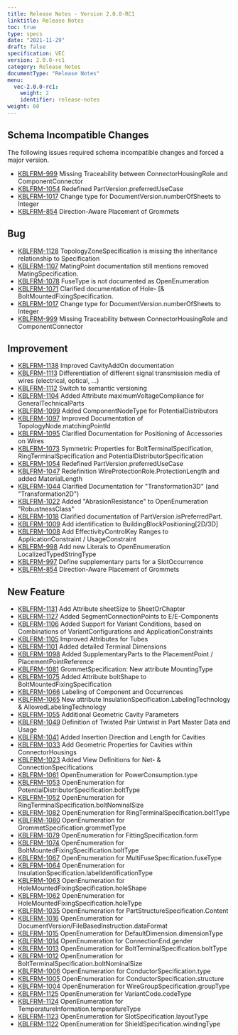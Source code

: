 ```yaml
---
title: Release Notes - Version 2.0.0-RC1
linktitle: Release Notes
toc: true
type: specs
date: "2021-11-29"
draft: false
specification: VEC
version: 2.0.0-rc1
category: Release Notes
documentType: "Release Notes"
menu:
  vec-2.0.0-rc1:
    weight: 2
    identifier: release-notes
weight: 60
---
```


## Schema Incompatible Changes

The following issues required schema incompatible changes and forced a major version.

- [KBLFRM-999](https://prostep-ivip.atlassian.net/browse/KBLFRM-999) Missing Traceability between ConnectorHousingRole and ComponentConnector
- [KBLFRM-1054](https://prostep-ivip.atlassian.net/browse/KBLFRM-1054) Redefined PartVersion.preferredUseCase
- [KBLFRM-1017](https://prostep-ivip.atlassian.net/browse/KBLFRM-1017) Change type for DocumentVersion.numberOfSheets to Integer
- [KBLFRM-854](https://prostep-ivip.atlassian.net/browse/KBLFRM-854) Direction-Aware Placement of Grommets

## Bug

- [KBLFRM-1128](https://prostep-ivip.atlassian.net/browse/KBLFRM-1128) TopologyZoneSpecification is missing the inheritance relationship to Specification
- [KBLFRM-1107](https://prostep-ivip.atlassian.net/browse/KBLFRM-1107) MatingPoint documentation still mentions removed MatingSpecification.
- [KBLFRM-1078](https://prostep-ivip.atlassian.net/browse/KBLFRM-1078) FuseType is not documented as OpenEnumeration
- [KBLFRM-1071](https://prostep-ivip.atlassian.net/browse/KBLFRM-1071) Clarified documentation of Hole- [& BoltMountedFixingSpecification.
- [KBLFRM-1017](https://prostep-ivip.atlassian.net/browse/KBLFRM-1017) Change type for DocumentVersion.numberOfSheets to Integer
- [KBLFRM-999](https://prostep-ivip.atlassian.net/browse/KBLFRM-999) Missing Traceability between ConnectorHousingRole and ComponentConnector

## Improvement

- [KBLFRM-1138](https://prostep-ivip.atlassian.net/browse/KBLFRM-1138) Improved CavityAddOn documentation
- [KBLFRM-1113](https://prostep-ivip.atlassian.net/browse/KBLFRM-1113) Differentiation of different signal transmission media of wires \(electrical, optical, ...\)
- [KBLFRM-1112](https://prostep-ivip.atlassian.net/browse/KBLFRM-1112) Switch to semantic versioning
- [KBLFRM-1104](https://prostep-ivip.atlassian.net/browse/KBLFRM-1104) Added Attribute maximumVoltageCompliance for GeneralTechnicalParts
- [KBLFRM-1099](https://prostep-ivip.atlassian.net/browse/KBLFRM-1099) Added ComponentNodeType for PotentialDistributors
- [KBLFRM-1097](https://prostep-ivip.atlassian.net/browse/KBLFRM-1097) Improved Documentation of TopologyNode.matchingPointId
- [KBLFRM-1095](https://prostep-ivip.atlassian.net/browse/KBLFRM-1095) Clarified Documentation for Positioning of Accessories on Wires
- [KBLFRM-1073](https://prostep-ivip.atlassian.net/browse/KBLFRM-1073) Symmetric Properties for BoltTerminalSpecification, RingTerminalSpecification and PotentialDistributorSpecification
- [KBLFRM-1054](https://prostep-ivip.atlassian.net/browse/KBLFRM-1054) Redefined PartVersion.preferredUseCase
- [KBLFRM-1047](https://prostep-ivip.atlassian.net/browse/KBLFRM-1047) Redefinition WireProtectionRole.ProtectionLength and added MaterialLength
- [KBLFRM-1044](https://prostep-ivip.atlassian.net/browse/KBLFRM-1044) Clarified Documentation for "Transformation3D" \(and "Transformation2D"\)
- [KBLFRM-1022](https://prostep-ivip.atlassian.net/browse/KBLFRM-1022) Added "AbrasionResistance" to OpenEnumeration "RobustnessClass"
- [KBLFRM-1018](https://prostep-ivip.atlassian.net/browse/KBLFRM-1018) Clarified documentation of PartVersion.isPreferredPart.
- [KBLFRM-1009](https://prostep-ivip.atlassian.net/browse/KBLFRM-1009) Add identification to BuildingBlockPositioning\[2D/3D\]
- [KBLFRM-1008](https://prostep-ivip.atlassian.net/browse/KBLFRM-1008) Add EffectivityControlKey Ranges to ApplicationConstraint / UsageConstraint
- [KBLFRM-998](https://prostep-ivip.atlassian.net/browse/KBLFRM-998) Add new Literals to OpenEnumeration LocalizedTypedStringType
- [KBLFRM-997](https://prostep-ivip.atlassian.net/browse/KBLFRM-997) Define supplementary parts for a SlotOccurrence
- [KBLFRM-854](https://prostep-ivip.atlassian.net/browse/KBLFRM-854) Direction-Aware Placement of Grommets

## New Feature

- [KBLFRM-1131](https://prostep-ivip.atlassian.net/browse/KBLFRM-1131) Add Attribute sheetSize to SheetOrChapter
- [KBLFRM-1127](https://prostep-ivip.atlassian.net/browse/KBLFRM-1127) Added SegmentConnectionPoints to E/E-Components
- [KBLFRM-1106](https://prostep-ivip.atlassian.net/browse/KBLFRM-1106) Added Support for Variant Conditions, based on Combinations of VariantConfigurations and ApplicationConstraints
- [KBLFRM-1105](https://prostep-ivip.atlassian.net/browse/KBLFRM-1105) Improved Attributes for Tubes
- [KBLFRM-1101](https://prostep-ivip.atlassian.net/browse/KBLFRM-1101) Added detailed Terminal Dimensions
- [KBLFRM-1098](https://prostep-ivip.atlassian.net/browse/KBLFRM-1098) Added SupplementaryParts to the PlacementPoint / PlacementPointReference
- [KBLFRM-1081](https://prostep-ivip.atlassian.net/browse/KBLFRM-1081) GrommetSpecification: New attribute MountingType
- [KBLFRM-1075](https://prostep-ivip.atlassian.net/browse/KBLFRM-1075) Added Attribute boltShape to BoltMountedFixingSpecification
- [KBLFRM-1066](https://prostep-ivip.atlassian.net/browse/KBLFRM-1066) Labeling of Component and Occurrences
- [KBLFRM-1065](https://prostep-ivip.atlassian.net/browse/KBLFRM-1065) New attribute InsulationSpecification.LabelingTechnology & AllowedLabelingTechnology
- [KBLFRM-1055](https://prostep-ivip.atlassian.net/browse/KBLFRM-1055) Additional Geometric Cavity Parameters
- [KBLFRM-1049](https://prostep-ivip.atlassian.net/browse/KBLFRM-1049) Definition of Twisted Pair Untwist in Part Master Data and Usage
- [KBLFRM-1041](https://prostep-ivip.atlassian.net/browse/KBLFRM-1041) Added Insertion Direction and Length for Cavities
- [KBLFRM-1033](https://prostep-ivip.atlassian.net/browse/KBLFRM-1033) Add Geometric Properties for Cavities within ConnectorHousings
- [KBLFRM-1023](https://prostep-ivip.atlassian.net/browse/KBLFRM-1023) Added View Definitions for Net- & ConnectionSpecifications
- [KBLFRM-1061](https://prostep-ivip.atlassian.net/browse/KBLFRM-1061) OpenEnumeration for PowerConsumption.type
- [KBLFRM-1053](https://prostep-ivip.atlassian.net/browse/KBLFRM-1053) OpenEnumeration for PotentialDistributorSpecification.boltType
- [KBLFRM-1052](https://prostep-ivip.atlassian.net/browse/KBLFRM-1052) OpenEnumeration for RingTerminalSpecification.boltNominalSize
- [KBLFRM-1082](https://prostep-ivip.atlassian.net/browse/KBLFRM-1082) OpenEnumeration for RingTerminalSpecification.boltType
- [KBLFRM-1080](https://prostep-ivip.atlassian.net/browse/KBLFRM-1080) OpenEnumeration for GrommetSpecification.grommetType
- [KBLFRM-1079](https://prostep-ivip.atlassian.net/browse/KBLFRM-1079) OpenEnumeration for FittingSpecification.form
- [KBLFRM-1074](https://prostep-ivip.atlassian.net/browse/KBLFRM-1074) OpenEnumeration for BoltMountedFixingSpecification.boltType
- [KBLFRM-1067](https://prostep-ivip.atlassian.net/browse/KBLFRM-1067) OpenEnumeration for MultiFuseSpecification.fuseType
- [KBLFRM-1064](https://prostep-ivip.atlassian.net/browse/KBLFRM-1064) OpenEnumeration for InsulationSpecification.labelIdentificationType
- [KBLFRM-1063](https://prostep-ivip.atlassian.net/browse/KBLFRM-1063) OpenEnumeration for HoleMountedFixingSpecification.holeShape
- [KBLFRM-1062](https://prostep-ivip.atlassian.net/browse/KBLFRM-1062) OpenEnumeration for HoleMountedFixingSpecification.holeType
- [KBLFRM-1035](https://prostep-ivip.atlassian.net/browse/KBLFRM-1035) OpenEnumeration for PartStructureSpecification.Content
- [KBLFRM-1016](https://prostep-ivip.atlassian.net/browse/KBLFRM-1016) OpenEnumeration for DocumentVersion/FileBasedInstruction.dataFormat
- [KBLFRM-1015](https://prostep-ivip.atlassian.net/browse/KBLFRM-1015) OpenEnumeration for DefaultDimension.dimensionType
- [KBLFRM-1014](https://prostep-ivip.atlassian.net/browse/KBLFRM-1014) OpenEnumeration for ConnectionEnd.gender
- [KBLFRM-1013](https://prostep-ivip.atlassian.net/browse/KBLFRM-1013) OpenEnumeration for BoltTerminalSpecification.boltType
- [KBLFRM-1012](https://prostep-ivip.atlassian.net/browse/KBLFRM-1012) OpenEnumeration for BoltTerminalSpecification.boltNominalSize
- [KBLFRM-1006](https://prostep-ivip.atlassian.net/browse/KBLFRM-1006) OpenEnumeration for ConductorSpecification.type
- [KBLFRM-1005](https://prostep-ivip.atlassian.net/browse/KBLFRM-1005) OpenEnumeration for ConductorSpecification.structure
- [KBLFRM-1004](https://prostep-ivip.atlassian.net/browse/KBLFRM-1004) OpenEnumeration for WireGroupSpecification.groupType
- [KBLFRM-1125](https://prostep-ivip.atlassian.net/browse/KBLFRM-1125) OpenEnumeration for VariantCode.codeType
- [KBLFRM-1124](https://prostep-ivip.atlassian.net/browse/KBLFRM-1124) OpenEnumeration for TemperatureInformation.temperatureType
- [KBLFRM-1123](https://prostep-ivip.atlassian.net/browse/KBLFRM-1123) OpenEnumeration for SlotSpecification.layoutType
- [KBLFRM-1122](https://prostep-ivip.atlassian.net/browse/KBLFRM-1122) OpenEnumeration for ShieldSpecification.windingType
